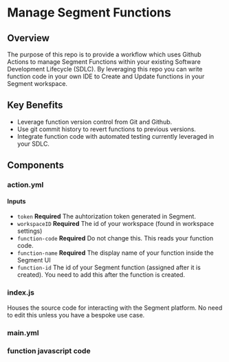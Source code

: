 # Manage Segment Functions

## Overview
The purpose of this repo is to provide a workflow which uses Github Actions to manage Segment Functions within your existing Software Development Lifecycle (SDLC). By leveraging this repo you can write function code in your own IDE to Create and Update functions in your Segment workspace.

## Key Benefits
- Leverage function version control from Git and Github.
- Use git commit history to revert functions to previous versions.
- Integrate function code with automated testing currently leveraged in your SDLC.


## Components

### action.yml

#### Inputs
- `token`
**Required** The auhtorization token generated in Segment.
- `workspaceID`
**Required** The id of your workspace (found in workspace settings)
- `function-code`
**Required** Do not change this. This reads your function code.
- `function-name`
**Required** The display name of your function inside the Segment UI
- `function-id`
The id of your Segment function (assigned after it is created). You need to add this after the function is created.

### index.js
Houses the source code for interacting with the Segment platform. No need to edit this unless you have a bespoke use case.

### main.yml

### function javascript code